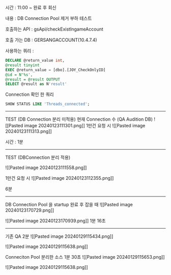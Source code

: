 시간 : 11:00 ~ 완료 후 회신

내용 :  DB Connection Pool 제거 부하 테스트

호출하는 API : gsApi/checkExistIngameAccount

호출 가는 DB : GERSANGACCOUNT(10.4.7.4)

사용하는 쿼리 : 
```sql
DECLARE @return_value int,  
@result tinyint  
EXEC @return_value = [dbo].[JOY_CheckOnlyID]  
@id = N'%s',  
@result = @result OUTPUT  
SELECT @result as N'result'
```

Connection 확인 한 쿼리
```sql
SHOW STATUS LIKE 'Threads_connected';
```

------

TEST (DB Connection 분리 미적용)
현재 Connection 수 (QA Audition DB)
![[Pasted image 20240123111301.png]]
1만건 요청 시
![[Pasted image 20240123111313.png]]

시간 : 1분

-----
TEST (DBConnection 분리 적용)

![[Pasted image 20240123111558.png]]

1만건 요청 시
![[Pasted image 20240123112355.png]]

6분


-----


DB Connection Pool 을 startup 완료 후 잡을 때
![[Pasted image 20240123170729.png]]


![[Pasted image 20240123170939.png]]
1분 16초


----------------

기존 QA
2분
![[Pasted image 20240129115434.png]]

![[Pasted image 20240129115638.png]]




Conneciton Pool 분리한 소스
1분 30초
![[Pasted image 20240129115653.png]]

![[Pasted image 20240129115638.png]]




